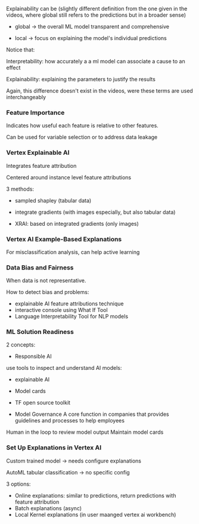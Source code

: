 
Explainability can be (slightly different definition from the one given in the videos, where global still refers to the predictions but in a broader sense)

- global -> the overall ML model transparent and comprehensive

- local -> focus on explaining the model's individual predictions

Notice that:

Interpretability: how accurately a a ml model can associate a cause to an effect

Explainability: explaining the parameters to justify the results

Again, this difference doesn't exist in the videos, were these terms are used interchangeably


### Feature Importance

Indicates how useful each feature is relative to other features.

Can be used for variable selection or to address data leakage


### Vertex Explainable AI

Integrates feature attribution

Centered around instance level feature attributions

3 methods:

- sampled shapley (tabular data)

- integrate gradients (with images especially, but also tabular data)

- XRAI: based on integrated gradients (only images)


### Vertex AI Example-Based Explanations

For misclassification analysis, can help active learning


### Data Bias and Fairness

When data is not representative.

How to detect bias and problems:

- explainable AI feature attributions technique
- interactive console using What If Tool
- Language Interpretability Tool for NLP models

### ML Solution Readiness


2 concepts:

- Responsible AI

use tools to inspect and understand AI models:
- explainable AI
- Model cards
- TF open source toolkit

- Model Governance
A core function in companies that provides guidelines and processes to help employees

Human in the loop to review model output
Maintain model cards


### Set Up Explanations in Vertex AI

Custom trained model -> needs configure explanations

AutoML tabular classification -> no specific config


3 options:

- Online explanations: similar to predictions, return predictions with feature attribution
- Batch explanations (async)
- Local Kernel explanations (in user maanged vertex ai workbench)